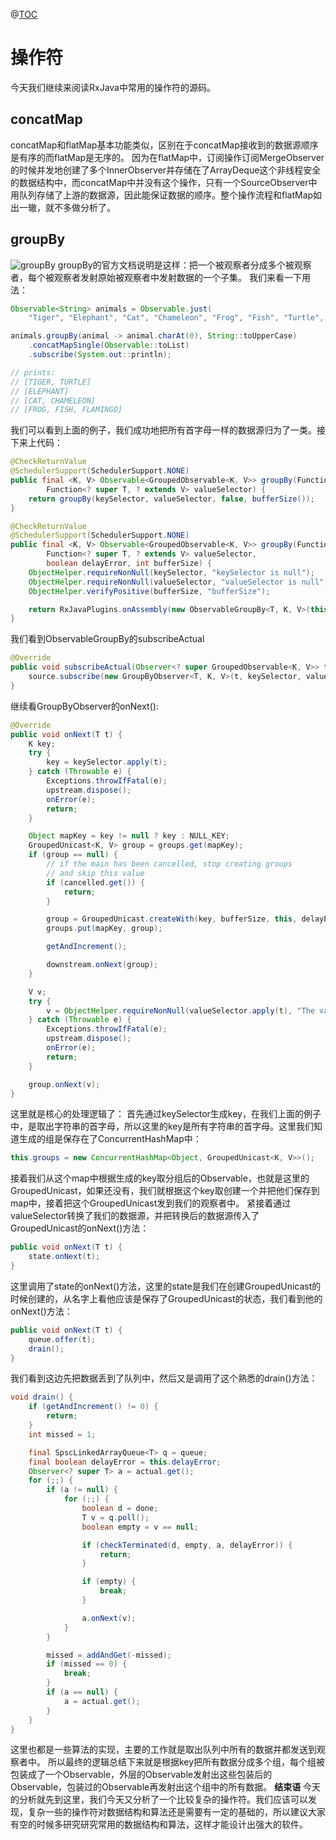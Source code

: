 ﻿@[TOC](RxJava源码阅读理解系列（五）)
# 操作符
今天我们继续来阅读RxJava中常用的操作符的源码。
## concatMap
concatMap和flatMap基本功能类似，区别在于concatMap接收到的数据源顺序是有序的而flatMap是无序的。
因为在flatMap中，订阅操作订阅MergeObserver的时候并发地创建了多个InnerObserver并存储在了ArrayDeque这个非线程安全的数据结构中，而concatMap中并没有这个操作，只有一个SourceObserver中用队列存储了上游的数据源，因此能保证数据的顺序。整个操作流程和flatMap如出一辙，就不多做分析了。
## groupBy
![groupBy](https://img-blog.csdnimg.cn/20190328112110582.png?x-oss-process=image/watermark,type_ZmFuZ3poZW5naGVpdGk,shadow_10,text_aHR0cHM6Ly9ibG9nLmNzZG4ubmV0L3FxXzM3NTMyMTQw,size_16,color_FFFFFF,t_70)
groupBy的官方文档说明是这样：把一个被观察者分成多个被观察者，每个被观察者发射原始被观察者中发射数据的一个子集。
我们来看一下用法：

```java
Observable<String> animals = Observable.just(
    "Tiger", "Elephant", "Cat", "Chameleon", "Frog", "Fish", "Turtle", "Flamingo");

animals.groupBy(animal -> animal.charAt(0), String::toUpperCase)
    .concatMapSingle(Observable::toList)
    .subscribe(System.out::println);

// prints:
// [TIGER, TURTLE]
// [ELEPHANT]
// [CAT, CHAMELEON]
// [FROG, FISH, FLAMINGO]
```
我们可以看到上面的例子，我们成功地把所有首字母一样的数据源归为了一类。接下来上代码：

```java
@CheckReturnValue
@SchedulerSupport(SchedulerSupport.NONE)
public final <K, V> Observable<GroupedObservable<K, V>> groupBy(Function<? super T, ? extends K> keySelector,
        Function<? super T, ? extends V> valueSelector) {
    return groupBy(keySelector, valueSelector, false, bufferSize());
}

@CheckReturnValue
@SchedulerSupport(SchedulerSupport.NONE)
public final <K, V> Observable<GroupedObservable<K, V>> groupBy(Function<? super T, ? extends K> keySelector,
        Function<? super T, ? extends V> valueSelector,
        boolean delayError, int bufferSize) {
    ObjectHelper.requireNonNull(keySelector, "keySelector is null");
    ObjectHelper.requireNonNull(valueSelector, "valueSelector is null");
    ObjectHelper.verifyPositive(bufferSize, "bufferSize");

    return RxJavaPlugins.onAssembly(new ObservableGroupBy<T, K, V>(this, keySelector, valueSelector, bufferSize, delayError));
}
```
我们看到ObservableGroupBy的subscribeActual

```java
@Override
public void subscribeActual(Observer<? super GroupedObservable<K, V>> t) {
    source.subscribe(new GroupByObserver<T, K, V>(t, keySelector, valueSelector, bufferSize, delayError));
}
```
继续看GroupByObserver的onNext():

```java
@Override
public void onNext(T t) {
    K key;
    try {
        key = keySelector.apply(t);
    } catch (Throwable e) {
        Exceptions.throwIfFatal(e);
        upstream.dispose();
        onError(e);
        return;
    }

    Object mapKey = key != null ? key : NULL_KEY;
    GroupedUnicast<K, V> group = groups.get(mapKey);
    if (group == null) {
        // if the main has been cancelled, stop creating groups
        // and skip this value
        if (cancelled.get()) {
            return;
        }

        group = GroupedUnicast.createWith(key, bufferSize, this, delayError);
        groups.put(mapKey, group);

        getAndIncrement();

        downstream.onNext(group);
    }

    V v;
    try {
        v = ObjectHelper.requireNonNull(valueSelector.apply(t), "The value supplied is null");
    } catch (Throwable e) {
        Exceptions.throwIfFatal(e);
        upstream.dispose();
        onError(e);
        return;
    }

    group.onNext(v);
}
```
这里就是核心的处理逻辑了：
首先通过keySelector生成key，在我们上面的例子中，是取出字符串的首字母，所以这里的key是所有字符串的首字母。这里我们知道生成的组是保存在了ConcurrentHashMap中：
```java
this.groups = new ConcurrentHashMap<Object, GroupedUnicast<K, V>>();
```
接着我们从这个map中根据生成的key取分组后的Observable，也就是这里的GroupedUnicast，如果还没有，我们就根据这个key取创建一个并把他们保存到map中，接着把这个GroupedUnicast发到我们的观察者中。
紧接着通过valueSelector转换了我们的数据源，并把转换后的数据源传入了GroupedUnicast的onNext()方法：

```java
public void onNext(T t) {
    state.onNext(t);
}
```
这里调用了state的onNext()方法，这里的state是我们在创建GroupedUnicast的时候创建的，从名字上看他应该是保存了GroupedUnicast的状态，我们看到他的onNext()方法：
```java
public void onNext(T t) {
    queue.offer(t);
    drain();
}
```
我们看到这边先把数据丢到了队列中，然后又是调用了这个熟悉的drain()方法：

```java
void drain() {
    if (getAndIncrement() != 0) {
        return;
    }
    int missed = 1;

    final SpscLinkedArrayQueue<T> q = queue;
    final boolean delayError = this.delayError;
    Observer<? super T> a = actual.get();
    for (;;) {
        if (a != null) {
            for (;;) {
                boolean d = done;
                T v = q.poll();
                boolean empty = v == null;

                if (checkTerminated(d, empty, a, delayError)) {
                    return;
                }

                if (empty) {
                    break;
                }

                a.onNext(v);
            }
        }

        missed = addAndGet(-missed);
        if (missed == 0) {
            break;
        }
        if (a == null) {
            a = actual.get();
        }
    }
}
```
这里也都是一些算法的实现，主要的工作就是取出队列中所有的数据并都发送到观察者中。
所以最终的逻辑总结下来就是根据key把所有数据分成多个组，每个组被包装成了一个Observable，外层的Observable发射出这些包装后的Observable，包装过的Observable再发射出这个组中的所有数据。
**结束语**
今天的分析就先到这里，我们今天又分析了一个比较复杂的操作符。我们应该可以发现，复杂一些的操作符对数据结构和算法还是需要有一定的基础的，所以建议大家有空的时候多研究研究常用的数据结构和算法，这样才能设计出强大的软件。
